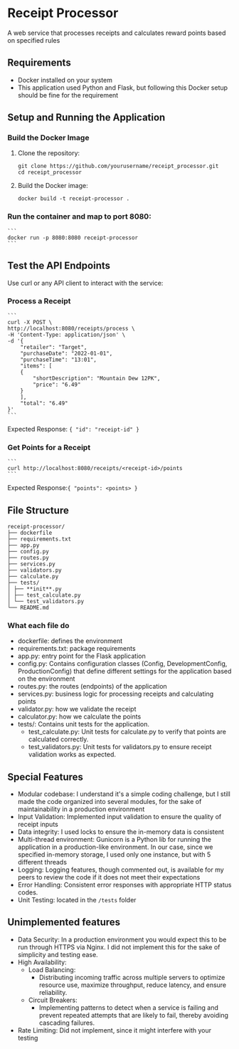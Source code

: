 # Receipt Processor

A web service that processes receipts and calculates reward points based on specified rules

## Requirements

- Docker installed on your system
- This application used Python and Flask, but following this Docker setup should be fine for the requirement

## Setup and Running the Application

### Build the Docker Image

1. Clone the repository:

   ```
   git clone https://github.com/yourusername/receipt_processor.git
   cd receipt_processor
   ```

2. Build the Docker image:

   ```
   docker build -t receipt-processor .
   ```

### Run the container and map to port 8080:

    ```
    docker run -p 8080:8080 receipt-processor
    ```

## Test the API Endpoints

Use curl or any API client to interact with the service:

### Process a Receipt

    ```
    curl -X POST \
    http://localhost:8080/receipts/process \
    -H 'Content-Type: application/json' \
    -d '{
        "retailer": "Target",
        "purchaseDate": "2022-01-01",
        "purchaseTime": "13:01",
        "items": [
        {
            "shortDescription": "Mountain Dew 12PK",
            "price": "6.49"
        }
        ],
        "total": "6.49"
    }'
    ```

Expected Response:
`{
        "id": "receipt-id"
    }
  `

### Get Points for a Receipt

    ```
    curl http://localhost:8080/receipts/<receipt-id>/points
    ```

Expected Response:`{
    "points": <points>
    }`

## File Structure

```
receipt-processor/
├── dockerfile
├── requirements.txt
├── app.py
├── config.py
├── routes.py
├── services.py
├── validators.py
├── calculate.py
├── tests/
│ ├── **init**.py
│ ├── test_calculate.py
│ └── test_validators.py
└── README.md
```

### What each file do

- dockerfile: defines the environment
- requirements.txt: package requirements
- app.py: entry point for the Flask application
- config.py: Contains configuration classes (Config, DevelopmentConfig, ProductionConfig) that define different settings for the application based on the environment
- routes.py: the routes (endpoints) of the application
- services.py: business logic for processing receipts and calculating points
- validator.py: how we validate the receipt
- calculator.py: how we calculate the points
- tests/: Contains unit tests for the application.
  - test_calculate.py: Unit tests for calculate.py to verify that points are calculated correctly.
  - test_validators.py: Unit tests for validators.py to ensure receipt validation works as expected.

## Special Features

- Modular codebase: I understand it's a simple coding challenge, but I still made the code organized into several modules, for the sake of maintainability in a production environment
- Input Validation: Implemented input validation to ensure the quality of receipt inputs
- Data integrity: I used locks to ensure the in-memory data is consistent
- Multi-thread environment: Gunicorn is a Python lib for running the application in a production-like environment.
  In our case, since we specified in-memory storage, I used only one instance, but with 5 different threads
- Logging: Logging features, though commented out, is available for my peers to review the code if it does not meet their expectations
- Error Handling: Consistent error responses with appropriate HTTP status codes.
- Unit Testing: located in the `/tests` folder

## Unimplemented features

- Data Security: In a production environment you would expect this to be run through HTTPS via Nginx. I did not implement this for the sake of simplicity and testing ease.
- High Availability:
  - Load Balancing:
    - Distributing incoming traffic across multiple servers to optimize resource use, maximize throughput, reduce latency, and ensure reliability.
  - Circuit Breakers:
    - Implementing patterns to detect when a service is failing and prevent repeated attempts that are likely to fail, thereby avoiding cascading failures.
- Rate Limiting: Did not implement, since it might interfere with your testing
